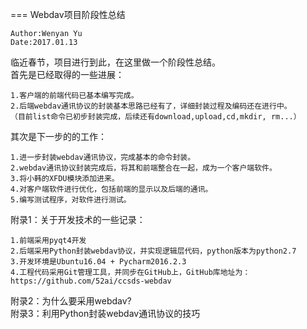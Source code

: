 === Webdav项目阶段性总结

    Author:Wenyan Yu
    Date:2017.01.13
    
临近春节，项目进行到此，在这里做一个阶段性总结。<br>
首先是已经取得的一些进展：

    1.客户端的前端代码已基本编写完成。
    2.后端webdav通讯协议的封装基本思路已经有了，详细封装过程及编码还在进行中。
    （目前list命令已初步封装完成，后续还有download,upload,cd,mkdir, rm...）
    
其次是下一步的的工作：

    1.进一步封装webdav通讯协议，完成基本的命令封装。
    2.webdav通讯协议封装完成后，将其和前端整合在一起，成为一个客户端软件。
    3.将小韩的XFDU模块添加进来。
    4.对客户端软件进行优化，包括前端的显示以及后端的通讯。  
    5.编写测试程序，对软件进行测试。

附录1：关于开发技术的一些记录：
    
    1.前端采用pyqt4开发
    2.后端采用Python封装webdav协议，并实现逻辑层代码，python版本为python2.7
    3.开发环境是Ubuntu16.04 + Pycharm2016.2.3
    4.工程代码采用Git管理工具，并同步在GitHub上，GitHub库地址为：https://github.com/52ai/ccsds-webdav


附录2：为什么要采用webdav?<br>
附录3：利用Python封装webdav通讯协议的技巧
    